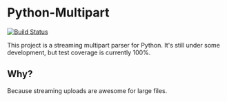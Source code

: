 # Python-Multipart

[![Build Status](https://secure.travis-ci.org/andrew-d/python-multipart.png?branch=master)](http://travis-ci.org/andrew-d/python-multipart)

This project is a streaming multipart parser for Python.  It's still under some development, but test coverage is currently 100%.

## Why?

Because streaming uploads are awesome for large files.
